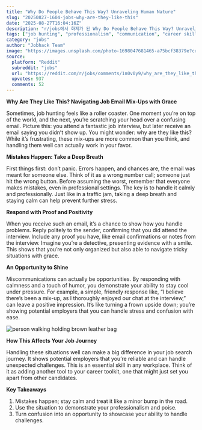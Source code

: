```yaml
---
title: "Why Do People Behave This Way? Unraveling Human Nature"
slug: "20250827-1604-jobs-why-are-they-like-this"
date: "2025-08-27T16:04:16Z"
description: "r/jobs에서 화제가 된 Why Do People Behave This Way? Unraveling Human Nature에 대한 깊이 있는 분석과 인사이트"
tags: ["job hunting", "professionalism", "communication", "career skills"]
category: "jobs"
author: "Jobhack Team"
image: "https://images.unsplash.com/photo-1698047681465-a75bcf38379e?crop=entropy&cs=tinysrgb&fit=max&fm=jpg&ixid=M3w3OTU0NDF8MHwxfHNlYXJjaHw0fHxqb2IlMjBzZWFyY2h8ZW58MXwwfHx8MTc1NjMxMDY0NXww&ixlib=rb-4.1.0&q=80&w=1080"
source:
  platform: "Reddit"
  subreddit: "jobs"
  url: "https://reddit.com/r/jobs/comments/1n0v0y9/why_are_they_like_this/"
  upvotes: 937
  comments: 52
---
```


**Why Are They Like This? Navigating Job Email Mix-Ups with Grace**

Sometimes, job hunting feels like a roller coaster. One moment you’re on top of the world, and the next, you’re scratching your head over a confusing email. Picture this: you attend a fantastic job interview, but later receive an email saying you didn’t show up. You might wonder: why are they like this? While it’s frustrating, these mix-ups are more common than you think, and handling them well can actually work in your favor.

**Mistakes Happen: Take a Deep Breath**

First things first: don’t panic. Errors happen, and chances are, the email was meant for someone else. Think of it as a wrong number call; someone just hit the wrong button. Before assuming the worst, remember that everyone makes mistakes, even in professional settings. The key is to handle it calmly and professionally. Just like in a traffic jam, taking a deep breath and staying calm can help prevent further stress.

**Respond with Proof and Positivity**

When you receive such an email, it’s a chance to show how you handle problems. Reply politely to the sender, confirming that you did attend the interview. Include any proof you have, like email confirmations or notes from the interview. Imagine you’re a detective, presenting evidence with a smile. This shows that you’re not only organized but also able to navigate tricky situations with grace.

**An Opportunity to Shine**

Miscommunications can actually be opportunities. By responding with calmness and a touch of humor, you demonstrate your ability to stay cool under pressure. For example, a simple, friendly response like, “I believe there’s been a mix-up, as I thoroughly enjoyed our chat at the interview,” can leave a positive impression. It’s like turning a frown upside down; you’re showing potential employers that you can handle stress and confusion with ease.

![person walking holding brown leather bag](https://images.unsplash.com/photo-1529400971008-f566de0e6dfc?crop=entropy&cs=tinysrgb&fit=max&fm=jpg&ixid=M3w3OTU0NDF8MHwxfHNlYXJjaHw0OXx8Y2FyZWVyfGVufDF8MHx8fDE3NTYzMTA2NDZ8MA&ixlib=rb-4.1.0&q=80&w=1080)

**How This Affects Your Job Journey**

Handling these situations well can make a big difference in your job search journey. It shows potential employers that you’re reliable and can handle unexpected challenges. This is an essential skill in any workplace. Think of it as adding another tool to your career toolkit, one that might just set you apart from other candidates.

**Key Takeaways**

1. Mistakes happen; stay calm and treat it like a minor bump in the road.
2. Use the situation to demonstrate your professionalism and poise.
3. Turn confusion into an opportunity to showcase your ability to handle challenges.
